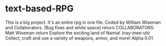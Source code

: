 # text-based-RPG
This is a big project. It's an entire rpg in one file.
Coded by William Wiseman and Collaborators. (Bug fixes and white space)  return
COLLABORATORS: Matt Wiseman  return
Explore the exciting land of Namia! (nay-mee-uh)
Collect, craft and use a variety of weapons, armor, and more!
Alpha 0.01
